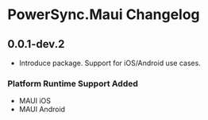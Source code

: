 # PowerSync.Maui Changelog

## 0.0.1-dev.2

- Introduce package. Support for iOS/Android use cases.

### Platform Runtime Support Added
* MAUI iOS
* MAUI Android